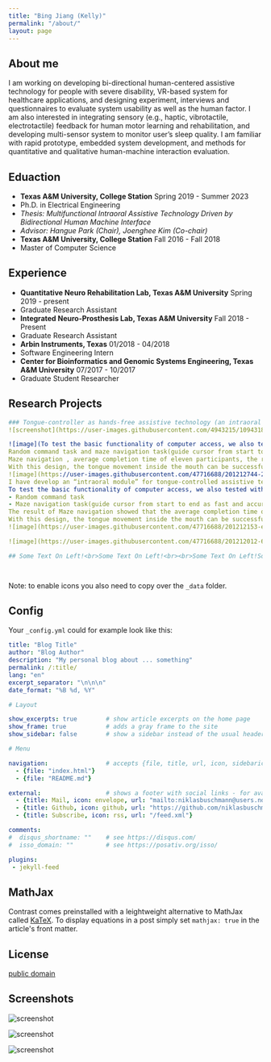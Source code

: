 ```yaml
---
title: "Bing Jiang (Kelly)"
permalink: "/about/"
layout: page
---
```


## About me

I am working on developing bi-directional human-centered assistive technology for people with severe disability, VR-based system for healthcare applications, and designing experiment, interviews and questionnaires to evaluate system usability as well as the human factor. I am also interested in integrating sensory (e.g., haptic, vibrotactile, electrotactile) feedback for human motor learning and rehabilitation, and developing multi-sensor system to monitor user’s sleep quality. I am familiar with rapid prototype, embedded system development, and methods for quantitative and qualitative human-machine interaction evaluation.

## Eduaction

- **Texas A&M University, College Station**								    Spring 2019 - Summer 2023
- Ph.D. in Electrical Engineering
- *Thesis: Multifunctional Intraoral Assistive Technology Driven by Bidirectional Human Machine Interface* 
- *Advisor: Hangue Park (Chair), Joenghee Kim (Co-chair)*
- **Texas A&M University, College Station**										   Fall 2016 - Fall 2018
- Master of Computer Science	


## Experience

- **Quantitative Neuro Rehabilitation Lab, Texas A&M University**    	 			Spring 2019 - present
- Graduate Research Assistant
- **Integrated Neuro-Prosthesis Lab, Texas A&M University**   	  		 			   Fall 2018 - Present
- Graduate Research Assistant
- **Arbin Instruments, Texas**										    			                           01/2018 - 04/2018
- Software Engineering Intern
- **Center for Bioinformatics and Genomic Systems Engineering, Texas A&M University**		07/2017 - 10/2017
- Graduate Student Researcher 

## Research Projects



```yaml
### Tongue-controller as hands-free assistive technology (an intraoral module)
![screenshot](https://user-images.githubusercontent.com/4943215/109431850-cd711780-7a08-11eb-8601-2763f2ee6bb4.png)

![image](To test the basic functionality of computer access, we also tested with 11 subjects for: 
Random command task and maze navigation task(guide cursor from start to end as fast and accurate as possible). 
Maze navigation , average completion time of eleven participants, the result showing That MORA is much better than SNP, as good as TDS
With this design, the tongue movement inside the mouth can be successfully translated into directional commands for navigation tasks.
![image](https://user-images.githubusercontent.com/47716688/201212744-21b33d90-61b1-4962-a681-d1ae6ba9d6df.png){: style="float: left"; margin-right: 10em; height="25%" width="25%"} 
I have develop an “intraoral module” for tongue-controlled assistive technologies. And tested it’s basic functionality by doing some some computer access tasks.
To test the basic functionality of computer access, we also tested with 11 subjects for: 
- Random command task
- Maze navigation task(guide cursor from start to end as fast and accurate as possible). 
The result of Maze navigation showed that the average completion time of eleven participants was much faster than SNP, as good as TDS.
With this design, the tongue movement inside the mouth can be successfully translated into directional commands for navigation tasks.
![image](https://user-images.githubusercontent.com/47716688/201212153-eb8c1093-b287-4513-a2e6-8ea37a3e8f12.png)

![image](https://user-images.githubusercontent.com/47716688/201212012-63f50460-d50d-43f7-81dc-fc8852446d09.png)

## Some Text On Left!<br>Some Text On Left!<br><br>Some Text On Left!Some Text On Left!Some Text




```

Note: to enable icons you also need to copy over the `_data` folder.

## Config

Your `_config.yml` could for example look like this:

```yaml
title: "Blog Title"
author: "Blog Author"
description: "My personal blog about ... something"
permalink: /:title/
lang: "en"
excerpt_separator: "\n\n\n"
date_format: "%B %d, %Y"

# Layout

show_excerpts: true        # show article excerpts on the home page
show_frame: true           # adds a gray frame to the site
show_sidebar: false        # show a sidebar instead of the usual header

# Menu

navigation:                # accepts {file, title, url, icon, sidebaricon}
  - {file: "index.html"}
  - {file: "README.md"}

external:                  # shows a footer with social links - for available icons see fontawesome.com/icons
  - {title: Mail, icon: envelope, url: "mailto:niklasbuschmann@users.noreply.github.com"}
  - {title: Github, icon: github, url: "https://github.com/niklasbuschmann/contrast"}
  - {title: Subscribe, icon: rss, url: "/feed.xml"}

comments:
#  disqus_shortname: ""    # see https://disqus.com/
#  isso_domain: ""         # see https://posativ.org/isso/

plugins:
 - jekyll-feed

```

## MathJax

Contrast comes preinstalled with a leightweight alternative to MathJax called [KaTeX](https://katex.org/). To display equations in a post simply set `mathjax: true` in the article's front matter.

## License

[public domain](http://unlicense.org/)

## Screenshots

![screenshot](https://user-images.githubusercontent.com/4943215/109431850-cd711780-7a08-11eb-8601-2763f2ee6bb4.png)

![screenshot](https://user-images.githubusercontent.com/4943215/109431832-b6cac080-7a08-11eb-9c5e-a058680c23a1.png)

![screenshot](https://user-images.githubusercontent.com/4943215/73125194-5f0b8b80-3fa4-11ea-805c-8387187503ad.png)
